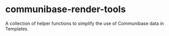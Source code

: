 communibase-render-tools
========================

A collection of helper functions to simplify the use of Communibase data in Templates. 
